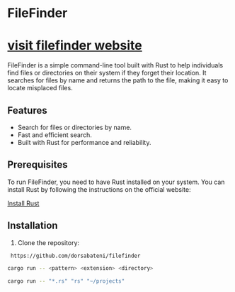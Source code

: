 # FileFinder
# [visit filefinder website](https://dorsabateni.github.io/filefinderweb/)

FileFinder is a simple command-line tool built with Rust to help individuals find files or directories on their system if they forget their location. It searches for files by name and returns the path to the file, making it easy to locate misplaced files.

## Features
- Search for files or directories by name.
- Fast and efficient search.
- Built with Rust for performance and reliability.

## Prerequisites
To run FileFinder, you need to have Rust installed on your system. You can install Rust by following the instructions on the official website:

[Install Rust](https://www.rust-lang.org/learn/get-started)

## Installation

1. Clone the repository:

```bash
 https://github.com/dorsabateni/filefinder

cargo run -- <pattern> <extension> <directory>

cargo run -- "*.rs" "rs" "~/projects"


